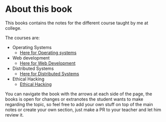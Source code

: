 # About this book

This books contains the notes for the different course taught by me at college.

The courses are:

- Operating Systems
  - [Here for Operating systems](./OperatingSystems/First_steps.md)
- Web development
  - [Here for Web Development](./Web_development/First_steps.md)
- Distributed Systems
  - [Here for Distributed Systems](./Distributed_Systems/First_steps.md)
- Ethical Hacking
  - [Ethical Hacking](./Ethical_Hacking/First_steps.md)

You can navigate the book with the arrows at each side of the page, the books is open for changes or extranotes the student wants to make regarding the topic, so feel free to add your own stuff on top of the main notes or create your own section, just make a PR to your teacher and let him review it.
